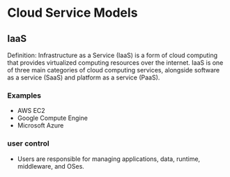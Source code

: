 # Cloud Service Models

## IaaS

Definition: Infrastructure as a Service (IaaS) is a form of cloud computing that provides virtualized computing resources over the internet. IaaS is one of three main categories of cloud computing services, alongside software as a service (SaaS) and platform as a service (PaaS).

### Examples

- AWS EC2
- Google Compute Engine
- Microsoft Azure

### user control

- Users are responsible for managing applications, data, runtime, middleware, and OSes.

